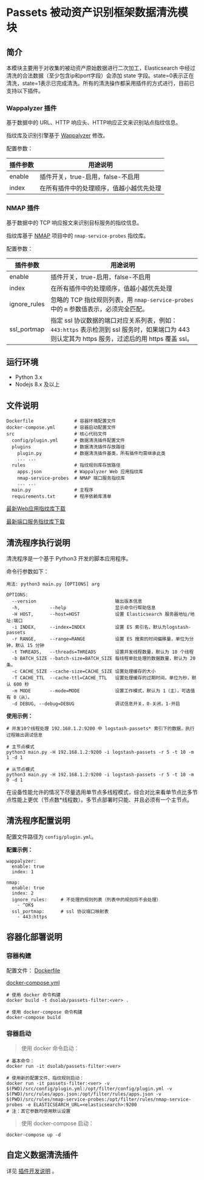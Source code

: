 # Passets 被动资产识别框架数据清洗模块

## 简介

本模块主要用于对收集的被动资产原始数据进行二次加工，Elasticsearch 中经过清洗的合法数据（至少包含ip和port字段）会添加 state 字段。state=0表示正在清洗，state=1表示已完成清洗。所有的清洗操作都采用插件的方式进行，目前已支持以下插件。

### Wappalyzer 插件

基于数据中的 URL、HTTP 响应头、HTTP响应正文来识别站点指纹信息。

指纹库及识别引擎基于 [Wappalyzer](https://github.com/AliasIO/Wappalyzer/) 修改。

配置参数：

| 插件参数   | 用途说明
|------------|------------------------------------|
| enable     | 插件开关，true-启用，false-不启用
| index      | 在所有插件中的处理顺序，值越小越优先处理

### NMAP 插件

基于数据中的 TCP 响应报文来识别目标服务的指纹信息。

指纹库基于 [NMAP](https://github.com/nmap/nmap/) 项目中的 `nmap-service-probes` 指纹库。

配置参数：

| 插件参数   | 用途说明
|------------|------------------------------------|
| enable     | 插件开关，true-启用，false-不启用
| index      | 在所有插件中的处理顺序，值越小越优先处理
| ignore_rules | 忽略的 TCP 指纹规则列表，用 `nmap-service-probes` 中的 `m` 参数值表示，必须完全匹配。
| ssl_portmap  | 指定 ssl 协议数据的端口对应关系列表，例如：`443:https` 表示检测到 ssl 服务时，如果端口为 443 则认定其为 https 服务，过滤后的用 https 覆盖 ssl。

## 运行环境

- Python 3.x
- Nodejs 8.x 及以上

## 文件说明

```
Dockerfile               # 容器环境配置文件
docker-compose.yml       # 容器启动配置文件
src                      # 核心代码文件
  config/plugin.yml      # 数据清洗插件配置文件
  plugins                # 数据清洗插件存放路径
    plugin.py            # 数据清洗插件基类，所有插件均需继承此类
    ... ...
  rules                  # 指纹规则库存放路径
    apps.json            # Wappalyzer Web 应用指纹库
    nmap-service-probes  # NMAP 端口服务指纹库
    ... ...
  main.py                # 主程序
  requirements.txt       # 程序依赖库清单
```

[最新Web应用指纹库下载](https://github.com/AliasIO/Wappalyzer/raw/master/src/apps.json)

[最新端口服务指纹库下载](https://github.com/nmap/nmap/raw/master/nmap-service-probes)

## 清洗程序执行说明
 
清洗程序是一个基于 Python3 开发的脚本应用程序。

命令行参数如下：
```
用法: python3 main.py [OPTIONS] arg

OPTIONS:
  --version                             输出版本信息
  -h,           --help                  显示命令行帮助信息
  -H HOST,      --host=HOST             设置 Elasticsearch 服务器地址/地址:端口
  -i INDEX,     --index=INDEX           设置 ES 索引名，默认为logstash-passets
  -r RANGE,     --range=RANGE           设置 ES 搜索的时间偏移量，单位为分钟，默认 15 分钟
  -t THREADS,   --threads=THREADS       设置并发线程数量，默认为 10 个线程
  -b BATCH_SIZE --batch-size=BATCH_SIZE 每线程单批处理的数据数量，默认为 20 条。
  -c CACHE_SIZE --cache-size=CACHE_SIZE 设置处理缓存的大小
  -T CACHE_TTL  --cache-ttl=CACHE_TTL   设置处理缓存的过期时间，单位为秒，默认 600 秒
  -m MODE       --mode=MODE             设置工作模式，默认为 1（主），可选值有 0（从）。
  -d DEBUG, --debug=DEBUG               调试信息开关，0-关闭，1-开启
```

**使用示例：**

```
# 并发10个线程处理 192.168.1.2:9200 中 logstash-passets* 索引下的数据，执行过程输出调试信息

# 主节点模式
python3 main.py -H 192.168.1.2:9200 -i logstash-passets -r 5 -t 10 -m 1 -d 1

# 从节点模式
python3 main.py -H 192.168.1.2:9200 -i logstash-passets -r 5 -t 10 -m 0 -d 1
```

在设备性能允许的情况下尽量选用单节点多线程模式，综合对比来看单节点比多节点性能上更优（节点数*线程数）。多节点部署时只能、并且必须有一个主节点。

## 清洗程序配置说明

配置文件路径为 `config/plugin.yml`。

**配置示例：**
```
wappalyzer:
  enable: true
  index: 1

nmap:
  enable: true
  index: 2
  ignore_rules:     # 不处理的规则列表（列表中的规则将不会处理）
    - ^OK$
  ssl_portmap:      # ssl 协议端口映射表
    - 443:https
```


## 容器化部署说明

### 容器构建

配置文件：
[Dockerfile](./Dockerfile)

[docker-compose.yml](./docker-compose.yml)

```
# 使用 docker 命令构建
docker build -t dsolab/passets-filter:<ver> .

# 使用 docker-compose 命令构建
docker-compose build
```

### 容器启动

> 使用 docker 命令启动：

```
# 基本命令：
docker run -it dsolab/passets-filter:<ver>

# 使用新的配置文件、指纹规则启动：
docker run -it passets-filter:<ver> -v $(PWD)/src/config/plugin.yml:/opt/filter/config/plugin.yml -v $(PWD)/src/rules/apps.json:/opt/filter/rules/apps.json -v $(PWD)/src/rules/nmap-service-probes:/opt/filter/rules/nmap-service-probes -e ELASTICSEARCH_URL=<elasticsearch>:9200
# 注：其它参数均使用默认设置
```

> 使用 docker-compose 启动：

```
docker-compose up -d
```

## 自定义数据清洗插件

详见 [插件开发说明](PLUGIN_DEVELOP.md) 。